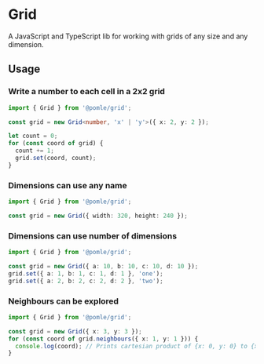 # Grid

A JavaScript and TypeScript lib for working with grids of any size and any dimension.

## Usage

### Write a number to each cell in a 2x2 grid

```ts
import { Grid } from '@pomle/grid';

const grid = new Grid<number, 'x' | 'y'>({ x: 2, y: 2 });

let count = 0;
for (const coord of grid) {
  count += 1;
  grid.set(coord, count);
}
```

### Dimensions can use any name

```ts
import { Grid } from '@pomle/grid';

const grid = new Grid({ width: 320, height: 240 });
```

### Dimensions can use number of dimensions

```ts
import { Grid } from '@pomle/grid';

const grid = new Grid({ a: 10, b: 10, c: 10, d: 10 });
grid.set({ a: 1, b: 1, c: 1, d: 1 }, 'one');
grid.set({ a: 2, b: 2, c: 2, d: 2 }, 'two');
```

### Neighbours can be explored

```ts
import { Grid } from '@pomle/grid';

const grid = new Grid({ x: 3, y: 3 });
for (const coord of grid.neighbours({ x: 1, y: 1 })) {
  console.log(coord); // Prints cartesian product of {x: 0, y: 0} to {x: 2, y: 2}
}
```
